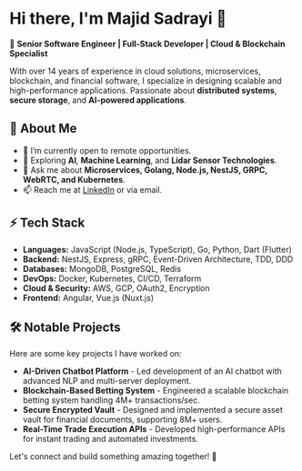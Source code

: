 # Hi there, I'm Majid Sadrayi 👋

🚀 **Senior Software Engineer | Full-Stack Developer | Cloud & Blockchain Specialist**

With over 14 years of experience in cloud solutions, microservices, blockchain, and financial software, I specialize in designing scalable and high-performance applications. Passionate about **distributed systems**, **secure storage**, and **AI-powered applications**.

## 💼 About Me
- 🔭 I’m currently open to remote opportunities.
- 🌱 Exploring **AI**, **Machine Learning**, and **Lidar Sensor Technologies**.
- 💬 Ask me about **Microservices, Golang, Node.js, NestJS, GRPC, WebRTC, and Kubernetes**.
- 📫 Reach me at [LinkedIn](https://www.linkedin.com/in/majid-sadrayi/) or via email.

## ⚡ Tech Stack
- **Languages:** JavaScript (Node.js, TypeScript), Go, Python, Dart (Flutter)
- **Backend:** NestJS, Express, gRPC, Event-Driven Architecture, TDD, DDD
- **Databases:** MongoDB, PostgreSQL, Redis
- **DevOps:** Docker, Kubernetes, CI/CD, Terraform
- **Cloud & Security:** AWS, GCP, OAuth2, Encryption
- **Frontend:** Angular, Vue.js (Nuxt.js)

## 🛠️ Notable Projects
Here are some key projects I have worked on:
- **AI-Driven Chatbot Platform** - Led development of an AI chatbot with advanced NLP and multi-server deployment.
- **Blockchain-Based Betting System** - Engineered a scalable blockchain betting system handling 4M+ transactions/sec.
- **Secure Encrypted Vault** - Designed and implemented a secure asset vault for financial documents, supporting 8M+ users.
- **Real-Time Trade Execution APIs** - Developed high-performance APIs for instant trading and automated investments.

Let's connect and build something amazing together! 🚀
